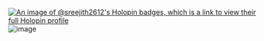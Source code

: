 [![An image of @sreejith2612's Holopin badges, which is a link to view their full Holopin profile](https://holopin.me/sreejith2612)](https://holopin.io/@sreejith2612)
![image](https://github.com/sreejith2612/sreejith2612/assets/67188299/21d50fb4-a1eb-496e-a50f-89404b7334ba)

